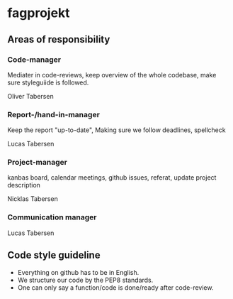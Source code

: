 # fagprojekt



## Areas of responsibility

### Code-manager
Mediater in code-reviews, keep overview of the whole codebase, make sure styleguiide is followed.

Oliver Tabersen


### Report-/hand-in-manager
Keep the report "up-to-date", Making sure we follow deadlines, spellcheck

Lucas Tabersen


### Project-manager
kanbas board, calendar meetings, github issues, referat, update project description

Nicklas Tabersen


### Communication manager

Lucas Tabersen



## Code style guideline 
- Everything on github has to be in English.
- We structure our code by the PEP8 standards. 
- One can only say a function/code is done/ready after code-review.
